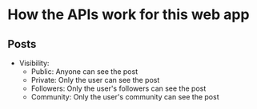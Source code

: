 # How the APIs work for this web app

## Posts

- Visibility:
    - Public: Anyone can see the post
    - Private: Only the user can see the post
    - Followers: Only the user's followers can see the post
    - Community: Only the user's community can see the post

